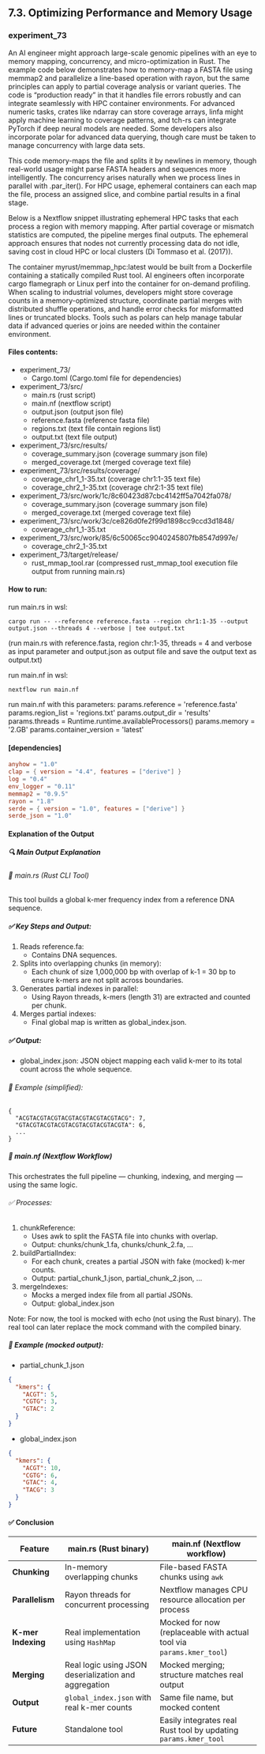 ## 7.3. Optimizing Performance and Memory Usage

### experiment_73

An AI engineer might approach large-scale genomic pipelines with an eye to memory mapping, concurrency, and micro-optimization in Rust. The example code below demonstrates how to memory-map a FASTA file using memmap2 and parallelize a line-based operation with rayon, but the same principles can apply to partial coverage analysis or variant queries. The code is “production ready” in that it handles file errors robustly and can integrate seamlessly with HPC container environments. For advanced numeric tasks, crates like ndarray can store coverage arrays, linfa might apply machine learning to coverage patterns, and tch-rs can integrate PyTorch if deep neural models are needed. Some developers also incorporate polar for advanced data querying, though care must be taken to manage concurrency with large data sets.

This code memory-maps the file and splits it by newlines in memory, though real-world usage might parse FASTA headers and sequences more intelligently. The concurrency arises naturally when we process lines in parallel with .par_iter(). For HPC usage, ephemeral containers can each map the file, process an assigned slice, and combine partial results in a final stage.

Below is a Nextflow snippet illustrating ephemeral HPC tasks that each process a region with memory mapping. After partial coverage or mismatch statistics are computed, the pipeline merges final outputs. The ephemeral approach ensures that nodes not currently processing data do not idle, saving cost in cloud HPC or local clusters (Di Tommaso et al. (2017)).

The container myrust/memmap_hpc:latest would be built from a Dockerfile containing a statically compiled Rust tool. AI engineers often incorporate cargo flamegraph or Linux perf into the container for on-demand profiling. When scaling to industrial volumes, developers might store coverage counts in a memory-optimized structure, coordinate partial merges with distributed shuffle operations, and handle error checks for misformatted lines or truncated blocks. Tools such as polars can help manage tabular data if advanced queries or joins are needed within the container environment.

#### Files contents:
* experiment_73/
  * Cargo.toml (Cargo.toml file for dependencies)
* experiment_73/src/
  * main.rs (rust script)
  * main.nf (nextflow script)
  * output.json (output json file)
  * reference.fasta (reference fasta file)
  * regions.txt (text file contain regions list)
  * output.txt (text file output)
* experiment_73/src/results/
  * coverage_summary.json (coverage summary json file)
  * merged_coverage.txt (merged coverage text file)
* experiment_73/src/results/coverage/
  * coverage_chr1_1-35.txt (coverage chr1:1-35 text file)
  * coverage_chr2_1-35.txt (coverage chr2:1-35 text file)
* experiment_73/src/work/1c/8c60423d87cbc4142ff5a7042fa078/
  * coverage_summary.json (coverage summary json file)
  * merged_coverage.txt (merged coverage text file)
* experiment_73/src/work/3c/ce826d0fe2f99d1898cc9ccd3d1848/
  * coverage_chr1_1-35.txt
* experiment_73/src/work/85/6c50065cc9040245807fb8547d997e/
  * coverage_chr2_1-35.txt
* experiment_73/target/release/
  * rust_mmap_tool.rar (compressed rust_mmap_tool execution file output from running main.rs)

#### How to run:

run main.rs in wsl:

```wsl
cargo run -- --reference reference.fasta --region chr1:1-35 --output output.json --threads 4 --verbose | tee output.txt
```

(run main.rs with reference.fasta, region chr:1-35, threads = 4 and verbose as input parameter and output.json as output file and save the output text as output.txt)

run main.nf in wsl:

```wsl
nextflow run main.nf
```

run main.nf with this parameters:
params.reference = 'reference.fasta'
params.region_list = 'regions.txt'
params.output_dir = 'results'
params.threads = Runtime.runtime.availableProcessors()
params.memory = '2.GB'
params.container_version = 'latest'

#### [dependencies]

```toml
anyhow = "1.0"
clap = { version = "4.4", features = ["derive"] }
log = "0.4"
env_logger = "0.11"
memmap2 = "0.9.5"
rayon = "1.8"
serde = { version = "1.0", features = ["derive"] }
serde_json = "1.0"
```

#### Explanation of the Output
##### 🔍 Main Output Explanation
###### 🦀 main.rs (Rust CLI Tool)
This tool builds a global k-mer frequency index from a reference DNA sequence.

##### ✅ Key Steps and Output:
1. Reads reference.fa:
   * Contains DNA sequences.
2. Splits into overlapping chunks (in memory):
   * Each chunk of size 1,000,000 bp with overlap of k-1 = 30 bp to ensure k-mers are not split across boundaries.
3. Generates partial indexes in parallel:
   * Using Rayon threads, k-mers (length 31) are extracted and counted per chunk.
4. Merges partial indexes:
   * Final global map is written as global_index.json.

##### ✅ Output:
* global_index.json: JSON object mapping each valid k-mer to its total count across the whole sequence.

###### 📄 Example (simplified):
```text
{
  "ACGTACGTACGTACGTACGTACGTACGTACG": 7,
  "GTACGTACGTACGTACGTACGTACGTACGTA": 6,
  ...
}
```

##### 🚀 main.nf (Nextflow Workflow)
This orchestrates the full pipeline — chunking, indexing, and merging — using the same logic.

###### ✅ Processes:
1. chunkReference:
   * Uses awk to split the FASTA file into chunks with overlap.
   * Output: chunks/chunk_1.fa, chunks/chunk_2.fa, ...
2. buildPartialIndex:
   * For each chunk, creates a partial JSON with fake (mocked) k-mer counts.
   * Output: partial_chunk_1.json, partial_chunk_2.json, ...
3. mergeIndexes:
   * Mocks a merged index file from all partial JSONs.
   * Output: global_index.json

Note: For now, the tool is mocked with echo (not using the Rust binary). The real tool can later replace the mock command with the compiled binary.

##### 📄 Example (mocked output):
* partial_chunk_1.json

```json
{
  "kmers": {
    "ACGT": 5,
    "CGTG": 3,
    "GTAC": 2
  }
}
```

* global_index.json

```json
{
  "kmers": {
    "ACGT": 10,
    "CGTG": 6,
    "GTAC": 4,
    "TACG": 3
  }
}
```

#### ✅ Conclusion

| **Feature**        | **main.rs (Rust binary)**                              | **main.nf (Nextflow workflow)**                                     |
|--------------------|--------------------------------------------------------|---------------------------------------------------------------------|
| **Chunking**       | In-memory overlapping chunks                           | File-based FASTA chunks using `awk`                                |
| **Parallelism**    | Rayon threads for concurrent processing                | Nextflow manages CPU resource allocation per process               |
| **K-mer Indexing** | Real implementation using `HashMap`                    | Mocked for now (replaceable with actual tool via `params.kmer_tool`)|
| **Merging**        | Real logic using JSON deserialization and aggregation | Mocked merging; structure matches real output                      |
| **Output**         | `global_index.json` with real k-mer counts             | Same file name, but mocked content                                 |
| **Future**         | Standalone tool                                        | Easily integrates real Rust tool by updating `params.kmer_tool`    |

